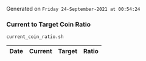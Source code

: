 Generated on `Friday 24-September-2021 at 00:54:24`

### Current to Target Coin Ratio
`current_coin_ratio.sh`

Date|Current|Target|Ratio
---|---|---|---
